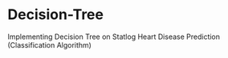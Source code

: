 # Decision-Tree
Implementing Decision Tree on Statlog Heart Disease Prediction (Classification Algorithm)
